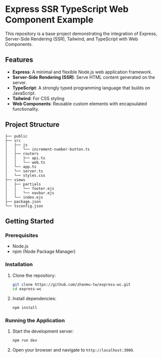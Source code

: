 # Express SSR TypeScript Web Component Example

This repository is a base project demonstrating the integration of Express, Server-Side Rendering (SSR), Tailwind, and TypeScript with Web Components.

## Features

- **Express**: A minimal and flexible Node.js web application framework.
- **Server-Side Rendering (SSR)**: Serve HTML content generated on the server.
- **TypeScript**: A strongly typed programming language that builds on JavaScript.
- **Tailwind**: For CSS styling
- **Web Components**: Reusable custom elements with encapsulated functionality.

## Project Structure

```
├── public
├── src
│   ├── js
│   │   └── increment-number-button.ts
│   ├── routers
│   │   ├── api.ts
│   │   └── web.ts
│   └── app.ts
│   └── server.ts
│   └── styles.css
├── views
│   ├── partials
│   │   └── footer.ejs
│   │   └── navbar.ejs
│   └── index.ejs
├── package.json
└── tsconfig.json
```

## Getting Started

### Prerequisites

- Node.js
- npm (Node Package Manager)

### Installation

1. Clone the repository:

   ```sh
   git clone https://github.com/zhanmu-tw/express-wc.git
   cd express-wc
   ```

2. Install dependencies:
   ```sh
   npm install
   ```

### Running the Application

1. Start the development server:

   ```sh
   npm run dev
   ```

2. Open your browser and navigate to `http://localhost:3000`.
